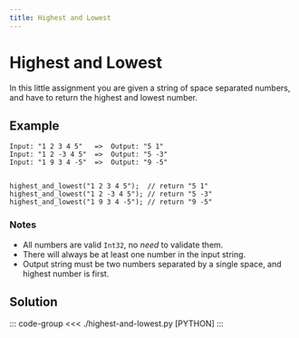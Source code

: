 ```yaml
---
title: Highest and Lowest
---
```


# Highest and Lowest

In this little assignment you are given a string of space separated numbers, and have to return the highest and lowest number.

## Example

```:no-line-numbers
Input: "1 2 3 4 5"   =>  Output: "5 1"
Input: "1 2 -3 4 5"  =>  Output: "5 -3"
Input: "1 9 3 4 -5"  =>  Output: "9 -5"


highest_and_lowest("1 2 3 4 5");  // return "5 1"
highest_and_lowest("1 2 -3 4 5"); // return "5 -3"
highest_and_lowest("1 9 3 4 -5"); // return "9 -5"
```

### Notes

- All numbers are valid `Int32`, no _need_ to validate them.
- There will always be at least one number in the input string.
- Output string must be two numbers separated by a single space, and highest number is first.

## Solution

::: code-group
<<< ./highest-and-lowest.py [PYTHON]
:::
